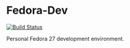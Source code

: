 # Fedora-Dev

[![Build Status](https://travis-ci.org/HauptJ/Fedora-Dev.svg?branch=master)](https://travis-ci.org/HauptJ/Fedora-Dev)

Personal Fedora 27 development environment.
